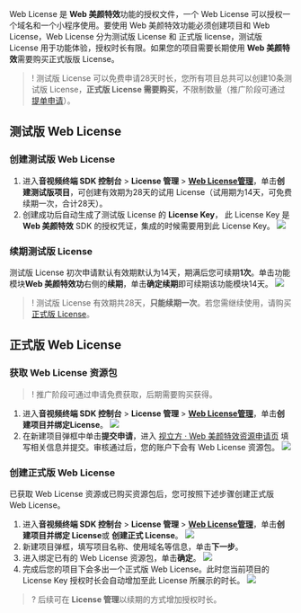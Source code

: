 Web License 是 **Web 美颜特效**功能的授权文件，一个 Web License 可以授权一个域名和一个小程序使用。要使用 Web 美颜特效功能必须创建项目和 Web License，Web License 分为测试版 License 和 正式版 license，测试版 License 用于功能体验，授权时长有限。如果您的项目需要长期使用 **Web 美颜特效**需要购买正式版版 License。

>! 测试版 License 可以免费申请28天时长，您所有项目总共可以创建10条测试版 License，**正式版 License 需要购买**，不限制数量（推广阶段可通过 [提单申请](https://cloud.tencent.com/apply/p/9fuh8sv6fl)）。

[](id:test)
## 测试版 Web License
### 创建测试版 Web License
1. 进入**音视频终端 SDK 控制台** > **License 管理** > **[Web License管理](https://console.cloud.tencent.com/vcube/web)**，单击**创建测试版项目**，可创建有效期为28天的试用 License（试用期为14天，可免费续期一次，合计28天）。
2. 创建成功后自动生成了测试版 License 的 **License Key**， 此 License Key 是 **Web 美颜特效** SDK 的授权凭证，集成的时候需要用到此 License Key。
![](https://qcloudimg.tencent-cloud.cn/raw/d08aeb6eb83b12969836e710ae58ba4d.png)

### 续期测试版 License
测试版 License 初次申请默认有效期默认为14天，期满后您可续期**1次**。单击功能模块**Web 美颜特效功**右侧的**续期**，单击**确定续期**即可续期该功能模块14天。
![](https://qcloudimg.tencent-cloud.cn/raw/c98f868c00660e957c7a0e3fb240881c.png)
>! 测试版 License 有效期共28天，**只能续期一次**。若您需继续使用，请购买 [正式版 License](#formal)。

[](id:formal)
## 正式版 Web License
### 获取 Web License 资源包
>! 推广阶段可通过申请免费获取，后期需要购买获得。

1. 进入**音视频终端 SDK 控制台** > **License 管理** > **[Web License管理](https://console.cloud.tencent.com/vcube/web)**，单击**创建项目并绑定License**。
![](https://qcloudimg.tencent-cloud.cn/raw/1917b1a9b38e0a5cb9ec20cfa015bfed.png)
2. 在新建项目弹框中单击**提交申请**，进入 [视立方 · Web 美颜特效资源申请页](https://cloud.tencent.com/apply/p/9fuh8sv6fl) 填写相关信息并提交。审核通过后，您的账户下会有 Web License 资源包。
![](https://qcloudimg.tencent-cloud.cn/raw/edd58676192a2fbb8959551b15556ef3.png)

### 创建正式版 Web License
已获取 Web License 资源或已购买资源包后，您可按照下述步骤创建正式版 Web License。

1. 进入**音视频终端 SDK 控制台** > **License 管理** > **[Web License管理](https://console.cloud.tencent.com/vcube/web)**，单击**创建项目并绑定 License**或 **创建正式 License**。
![](https://qcloudimg.tencent-cloud.cn/raw/e42105117790b0e9666d4408a94fd1a9.png)
2. 新建项目弹框，填写项目名称、使用域名等信息，单击**下一步**。
4. 进入绑定已有的 Web License 资源包，单击**确定**。
![](https://qcloudimg.tencent-cloud.cn/raw/4f9595c2c49b7cc04cbda81169e02377.png)
5. 完成后您的项目下会多出一个正式版 Web License。此时您当前项目的 License Key 授权时长会自动增加至此 License 所展示的时长。
![](https://qcloudimg.tencent-cloud.cn/raw/d7a4a0bdfe7f8484435718e490c5a6ec.png)

>? 后续可在 **License 管理**以续期的方式增加授权时长。

